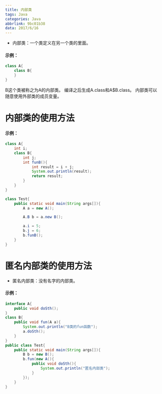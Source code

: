 ```yaml
---
title: 内部类
tags: Java
categories: Java
abbrlink: 9bc01b38
data: 2017/6/16
---
```


* 内部类：一个类定义在另一个类的里面。

#### 示例： ####
>
```java
class A{
	class B{
	}
}
```
B这个类被称之为A的内部类。
编译之后生成A.class和A$B.class。
内部类可以随意使用外部类的成员变量。

# 内部类的使用方法 #
#### 示例： ####
```java
class A{
	int i;
	class B{
		int j;
		int funB(){
			int result = i + j;
			System.out.println(result);
			return result;
		}
	}
}

class Test{
	public static void main(String args[]){
		A a = new A();

		A.B b = a.new B();

		a.i = 5;
		b.j = 6;
		b.funB();
	}
}
```

# 匿名内部类的使用方法 #
* 匿名内部类：没有名字的内部类。

#### 示例： ####
```java
interface A{
	public void doSth();
}
class B{
	public void fun(A a){
		System.out.println("B类的fun函数");
		a.doSth();
	}
}
public class Test{
	public static void main(String args[]){
		B b = new B();
		b.fun(new A(){
			public void doSth(){
				System.out.println("匿名内部类");
			}
		});
	}
}
```